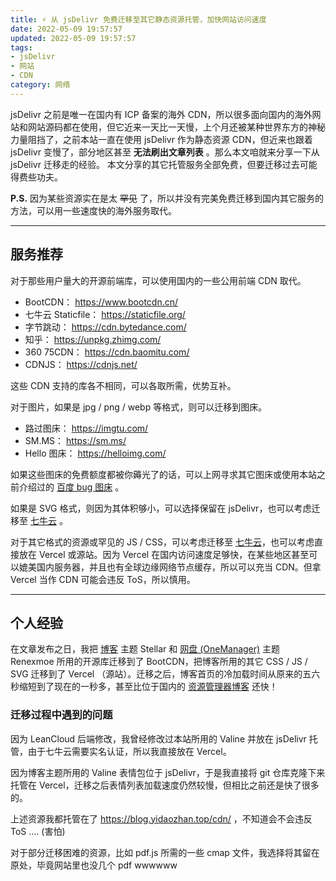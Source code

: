 ```yaml
---
title: ⚡ 从 jsDelivr 免费迁移至其它静态资源托管，加快网站访问速度
date: 2022-05-09 19:57:57
updated: 2022-05-09 19:57:57
tags:
- jsDelivr
- 网站
- CDN
category: 网络
---
```


jsDelivr 之前是唯一在国内有 ICP 备案的海外 CDN，所以很多面向国内的海外网站和网站源码都在使用，但它近来一天比一天慢，上个月还被某种世界东方的神秘力量阻挡了，之前本站一直在使用 jsDelivr 作为静态资源 CDN，但近来也跟着 jsDelivr 变慢了，部分地区甚至 **无法刷出文章列表** 。那么本文咱就来分享一下从 jsDelivr 迁移走的经验。
本文分享的其它托管服务全部免费，但要迁移过去可能得费些功夫。

**P.S.** 因为某些资源实在是太 ~~罕见~~ 了，所以并没有完美免费迁移到国内其它服务的方法，可以用一些速度快的海外服务取代。

---

## 服务推荐

对于那些用户量大的开源前端库，可以使用国内的一些公用前端 CDN 取代。

- BootCDN： https://www.bootcdn.cn/
- 七牛云 Staticfile： https://staticfile.org/
- 字节跳动： https://cdn.bytedance.com/
- 知乎： https://unpkg.zhimg.com/
- 360 75CDN： https://cdn.baomitu.com/
- CDNJS： https://cdnjs.net/

这些 CDN 支持的库各不相同，可以各取所需，优势互补。

对于图片，如果是 jpg / png / webp 等格式，则可以迁移到图床。

- 路过图床： https://imgtu.com/
- SM.MS： https://sm.ms/
- Hello 图床： https://helloimg.com/

如果这些图床的免费额度都被你薅光了的话，可以上网寻求其它图床或使用本站之前介绍过的 [百度 bug 图床](/2022/03/16/baidu-picbed/) 。

如果是 SVG 格式，则因为其体积够小，可以选择保留在 jsDelivr，也可以考虑迁移至 [七牛云](https://www.qiniu.com/) 。

对于其它格式的资源或罕见的 JS / CSS，可以考虑迁移至 [七牛云](https://www.qiniu.com/)，也可以考虑直接放在 Vercel 或源站。因为 Vercel 在国内访问速度足够快，在某些地区甚至可以媲美国内服务器，并且也有全球边缘网络节点缓存，所以可以充当 CDN。但拿 Vercel 当作 CDN 可能会违反 ToS，所以慎用。

---

## 个人经验

在文章发布之日，我把 [博客](https://blog.yidaozhan.top/) 主题 Stellar 和 [网盘 (OneManager)](https://pan.yidaozhan.top/) 主题 Renexmoe 所用的开源库迁移到了 BootCDN，把博客所用的其它 CSS / JS / SVG 迁移到了 Vercel （源站）。迁移之后，博客首页的冷加载时间从原来的五六秒缩短到了现在的一秒多，甚至比位于国内的 [资源管理器博客](https://zyglq.cn) 还快！

### 迁移过程中遇到的问题

因为 LeanCloud 后端修改，我曾经修改过本站所用的 Valine 并放在 jsDelivr 托管，由于七牛云需要实名认证，所以我直接放在 Vercel。

因为博客主题所用的 Valine 表情包位于 jsDelivr，于是我直接将 git 仓库克隆下来托管在 Vercel，迁移之后表情列表加载速度仍然较慢，但相比之前还是快了很多的。

上述资源我都托管在了 https://blog.yidaozhan.top/cdn/ ，不知道会不会违反 ToS .... (害怕)

对于部分迁移困难的资源，比如 pdf.js 所需的一些 cmap 文件，我选择将其留在原处，毕竟网站里也没几个 pdf wwwwww

